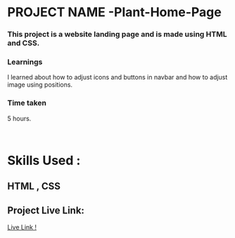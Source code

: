 # PROJECT NAME -Plant-Home-Page

### This project is a website landing page and is made using HTML and CSS.
### Learnings
I learned about how to adjust icons and buttons in navbar and how to adjust image using positions.

### Time taken
5 hours.

</br>

# Skills Used :

## HTML ,  CSS



## Project Live Link:

[Live Link !](https://planthomepg.netlify.app/)




